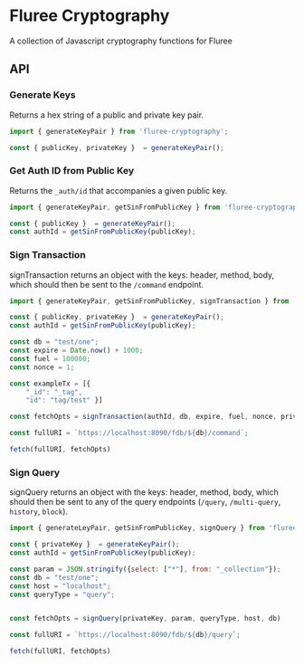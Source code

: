 # Fluree Cryptography 

A collection of Javascript cryptography functions for Fluree

## API

### Generate Keys

Returns a hex string of a public and private key pair. 

```javascript
import { generateKeyPair } from 'fluree-cryptography';

const { publicKey, privateKey }  = generateKeyPair();

```

### Get Auth ID from Public Key

Returns the `_auth/id` that accompanies a given public key. 

```javascript
import { generateKeyPair, getSinFromPublicKey } from 'fluree-cryptography';

const { publicKey }  = generateKeyPair();
const authId = getSinFromPublicKey(publicKey);

```

### Sign Transaction

signTransaction returns an object with the keys: header, method, body, which should then be sent to the `/command` endpoint. 

```javascript
import { generateKeyPair, getSinFromPublicKey, signTransaction } from 'fluree-cryptography';

const { publicKey, privateKey }  = generateKeyPair();
const authId = getSinFromPublicKey(publicKey);

const db = "test/one";
const expire = Date.now() + 1000;
const fuel = 100000;
const nonce = 1;

const exampleTx = [{
    "_id": "_tag",
    "id": "tag/test" }]

const fetchOpts = signTransaction(authId, db, expire, fuel, nonce, privateKey, exampleTx)

const fullURI = `https://localhost:8090/fdb/${db}/command`;

fetch(fullURI, fetchOpts)
```

### Sign Query

signQuery returns an object with the keys: header, method, body, which should then be sent to any of the query endpoints (`/query`, `/multi-query`, `history`, `block`).

```javascript
import { generateLeyPair, getSinFromPublicKey, signQuery } from 'fluree-cryptography';

const { privateKey }  = generateKeyPair();
const authId = getSinFromPublicKey(publicKey);

const param = JSON.stringify({select: ["*"], from: "_collection"});
const db = "test/one";
const host = "localhost";
const queryType = "query";


const fetchOpts = signQuery(privateKey, param, queryType, host, db)

const fullURI = `https://localhost:8090/fdb/${db}/query`;

fetch(fullURI, fetchOpts)
```


